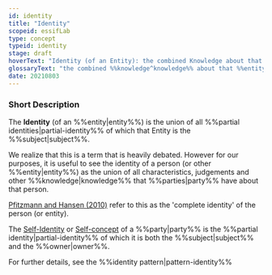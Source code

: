 ```yaml
---
id: identity
title: "Identity"
scopeid: essifLab
type: concept
typeid: identity
stage: draft
hoverText: "Identity (of an Entity): the combined Knowledge about that Entity of all Parties, i.e. the union of all Partial Identities of which that Entity is the %%subject|subject%%."
glossaryText: "the combined %%knowledge^knowledge%% about that %%entity^entity%% of all %%parties^party%%, i.e. the union of all %%partial identities^partial-identity%% of which a specific %%entity^entity%% is the %%subject^subject%%."
date: 20210803
---
```


### Short Description
The **Identity** (of an %%entity|entity%%) is the union of all %%partial identities|partial-identity%% of which that Entity is the %%subject|subject%%.

We realize that this is a term that is heavily debated. However for our purposes, it is useful to see the identity of a person (or other %%entity|entity%%) as the union of all characteristics, judgements and other %%knowledge|knowledge%% that %%parties|party%% have about that person.

[Pfitzmann and Hansen (2010)](https://dud.inf.tu-dresden.de/literatur/Anon_Terminology_v0.34.pdf) refer to this as the 'complete identity' of the person (or entity).

The [Self-Identity](https://en.wikipedia.org/wiki/Self-concept) or [Self-concept](https://en.wikipedia.org/wiki/Self-concept) of a %%party|party%% is the %%partial identity|partial-identity%% of which it is both the %%subject|subject%% and the %%owner|owner%%.

For further details, see the %%identity pattern|pattern-identity%%